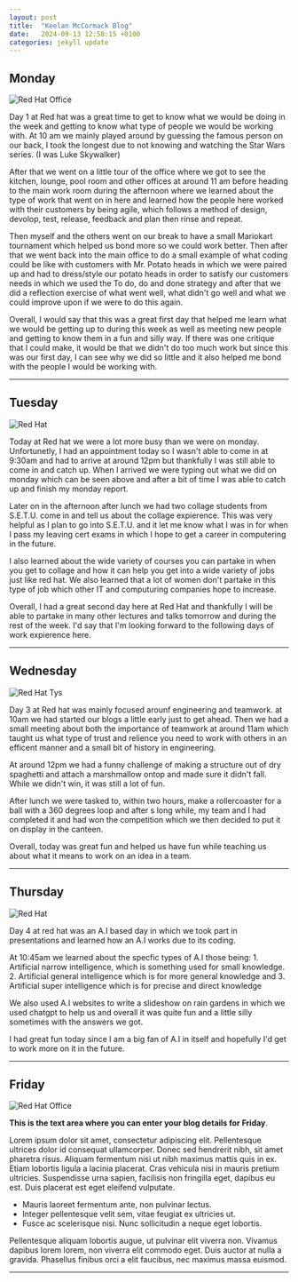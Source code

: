 ```yaml
---
layout: post
title:  "Keelan McCormack Blog"
date:   2024-09-13 12:58:15 +0100
categories: jekyll update
---
```



## Monday
![Red Hat Office](https://ctsgroup.ie/images/made/images/uploads/clients/IMG_0606_960_550_s_c1.JPG "Red Hat Waterford")

Day 1 at Red hat was a great time to get to know what we would be doing in the week and getting to know what type of people we would be working with. At 10 am we mainly played around by guessing the famous person on our back, I took the longest due to not knowing and watching the Star Wars series. (I was Luke Skywalker)

After that we went on a little tour of the office where we got to see the kitchen, lounge, pool room and other offices at around 11 am before heading to the main work room during the afternoon where we learned about the type of work that went on in here and learned how the people here worked with their customers by being agile, which follows a method of design, devolop, test, release, feedback and plan then rinse and repeat. 

Then myself and the others went on our break to have a small Mariokart tournament which helped us bond more so we could work better. Then after that we went back into the main office to do a small example of what coding could be like with customers with Mr. Potato heads in which we were paired up and had to dress/style our potato heads in order to satisfy our customers needs in which we used the To do, do and done strategy and after that we did a reflection exercise of what went well, what didn't go well and what we could improve upon if we were to do this again. 

Overall, I would say that this was a great first day that helped me learn what we would be getting up to during this week as well as meeting new people and getting to know them in a fun and silly way. If there was one critique that I could make, it would be that we didn't do too much work but since this was our first day, I can see why we did so little and it also helped me bond with the people I would be working with.


---
## Tuesday
![Red Hat](https://media.licdn.com/dms/image/sync/v2/D4E27AQG0k7J11PhVrA/articleshare-shrink_800/articleshare-shrink_800/0/1715854575117?e=2147483647&v=beta&t=p90eVR4DoE3f_dLfR9lHtLAVEG56CL9iItgiYbWf0yU "Red Hat Waterford")

Today at Red hat we were a lot more busy than we were on monday. Unfortunetly, I had an appointment today so I wasn't able to come in at 9:30am and had to arrive at around 12pm but thankfully I was still able to come in and catch up. When I arrived we were typing out what we did on monday which can be seen above and after a bit of time I was able to catch up and finish my monday report.

Later on in the afternoon after lunch we had two collage students from S.E.T.U. come in and tell us about the collage expierence. This was very helpful as I plan to go into S.E.T.U. and it let me know what I was in for when I pass my leaving cert exams in which I hope to get a career in computering in the future. 

I also learned about the wide variety of courses you can partake in when you get to collage and how it can help you get into a wide variety of jobs just like red hat. We also learned that a lot of women don't partake in this type of job which other IT and computuring companies hope to increase.

Overall, I had a great second day here at Red Hat and thankfully I will be able to partake in many other lectures and talks tomorrow and during the rest of the week. I'd say that I'm looking forward to the following days of work expierence here.

---
## Wednesday
![Red Hat Tys](https://media.licdn.com/dms/image/D4E12AQGU2MRA1t_flw/article-cover_image-shrink_720_1280/0/1669889882460?e=2147483647&v=beta&t=2iisPY76v14iDs2r6ruxcI0rKQ5a51bWC5Ted8bh6Fc "Red Hat TYs")

Day 3 at Red hat was mainly focused arounf engineering and teamwork. at 10am we had started our blogs a little early just to get ahead. Then we had a small meeting about both the importance of teamwork at around 11am which taught us what type of trust and relience you need to work with others in an efficent manner and a small bit of history in engineering.

At around 12pm we had a funny challenge of making a structure out of dry spaghetti and attach a marshmallow ontop and made sure it didn't fall. While we didn't win, it was still a lot of fun. 

After lunch we were tasked to, within two hours, make a rollercoaster for a ball with a 360 degrees loop and after s long while, my team and I had completed it and had won the competition which we then decided to put it on display in the canteen.

Overall, today was great fun and helped us have fun while teaching us about what it means to work on an idea in a team.

---
## Thursday
![Red Hat](https://miro.medium.com/v2/resize:fit:1400/0*7VyEZgzwUhQMeBqb "Code")

Day 4 at red hat was an A.I based day in which we took part in presentations and learned how an A.I works due to its coding.

At 10:45am we learned about the specfic types of A.I those being: 1. Artificial narrow intelligence, which is something used for small knowledge. 2. Artificial general intelligence which is for more general knowledge and 3. Artificial super intelligence which is for precise and direct knowledge

We also used A.I websites to write a slideshow on rain gardens in which we used chatgpt to help us and overall it was quite fun and a little silly sometimes with the answers we got. 

I had great fun today since I am a big fan of A.I in itself and hopefully I'd get to work more on it in the future.

---
## Friday
![Red Hat Office](https://github.blog/wp-content/uploads/2023/10/Collaboration-DarkMode-2.png?resize=1200%2C630 "Github")

**This is the text area where you can enter your blog details for Friday**.

Lorem ipsum dolor sit amet, consectetur adipiscing elit. Pellentesque ultrices dolor id consequat ullamcorper. Donec sed hendrerit nibh, sit amet pharetra risus. Aliquam fermentum nisi ut nibh maximus mattis quis in ex. Etiam lobortis ligula a lacinia placerat. Cras vehicula nisi in mauris pretium ultricies. Suspendisse urna sapien, facilisis non fringilla eget, dapibus eu est. Duis placerat est eget eleifend vulputate. 

* Mauris laoreet fermentum ante, non pulvinar lectus. 
* Integer pellentesque velit sem, vitae feugiat ex ultricies ut. 
* Fusce ac scelerisque nisi. Nunc sollicitudin a neque eget lobortis. 

Pellentesque aliquam lobortis augue, ut pulvinar elit viverra non. Vivamus dapibus lorem lorem, non viverra elit commodo eget. Duis auctor at nulla a gravida. Phasellus finibus orci a elit faucibus, nec maximus massa euismod.

---

